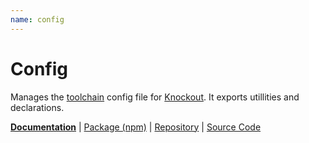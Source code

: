 ```yaml
---
name: config
---
```


# Config

<!-- @include docs/parts/packages/config/description.md-->

Manages the [toolchain] config file for [Knockout]. It exports utillities and declarations.

<!-- /include -->

<!-- @include docs/parts/package-nav.md -->

[**Documentation**](https://elsk.dev/knuckles) | [Package (npm)](https://npmjs.com/package/@knuckles/config) | [Repository](https://github.com/tscpp/knuckles) | [Source Code](https://github.com/tscpp/knuckles/tree/main/packages/config)

<!-- /include -->

<!-- @include docs/parts/reference.md -->

[TypeScript]: https://typescriptlang.org
[ESLint]: https://eslint.org
[Knockout]: https://knockoutjs.com
[toolchain]: https://elsk.dev/knuckles

<!-- /include -->
